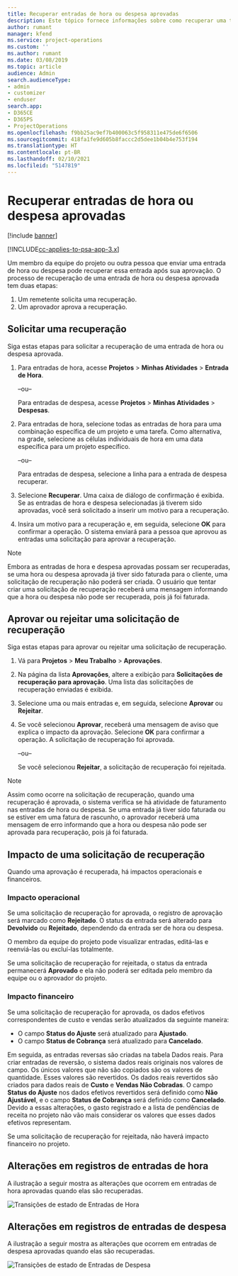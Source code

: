 ```yaml
---
title: Recuperar entradas de hora ou despesa aprovadas
description: Este tópico fornece informações sobre como recuperar uma transação de hora ou despesa aprovada anteriormente.
author: rumant
manager: kfend
ms.service: project-operations
ms.custom: ''
ms.author: rumant
ms.date: 03/08/2019
ms.topic: article
audience: Admin
search.audienceType:
- admin
- customizer
- enduser
search.app:
- D365CE
- D365PS
- ProjectOperations
ms.openlocfilehash: f9bb25ac9ef7b400063c5f958311e475de6f6506
ms.sourcegitcommit: 418fa1fe9d605b8faccc2d5dee1b04b4e753f194
ms.translationtype: HT
ms.contentlocale: pt-BR
ms.lasthandoff: 02/10/2021
ms.locfileid: "5147819"
---
```

# <a name="recall-approved-time-or-expense-entries"></a>Recuperar entradas de hora ou despesa aprovadas

[!include [banner](../includes/psa-now-project-operations.md)]

[!INCLUDE[cc-applies-to-psa-app-3.x](../includes/cc-applies-to-psa-app-3x.md)]

Um membro da equipe do projeto ou outra pessoa que enviar uma entrada de hora ou despesa pode recuperar essa entrada após sua aprovação. O processo de recuperação de uma entrada de hora ou despesa aprovada tem duas etapas:

1. Um remetente solicita uma recuperação.
2. Um aprovador aprova a recuperação.

## <a name="request-a-recall"></a>Solicitar uma recuperação

Siga estas etapas para solicitar a recuperação de uma entrada de hora ou despesa aprovada.

1. Para entradas de hora, acesse **Projetos** \> **Minhas Atividades** \> **Entrada de Hora**.

    –ou–

    Para entradas de despesa, acesse **Projetos** \> **Minhas Atividades** \> **Despesas**.

2. Para entradas de hora, selecione todas as entradas de hora para uma combinação específica de um projeto e uma tarefa. Como alternativa, na grade, selecione as células individuais de hora em uma data específica para um projeto específico.

    –ou–

    Para entradas de despesa, selecione a linha para a entrada de despesa recuperar.

3. Selecione **Recuperar**. Uma caixa de diálogo de confirmação é exibida. Se as entradas de hora e despesa selecionadas já tiverem sido aprovadas, você será solicitado a inserir um motivo para a recuperação.
4. Insira um motivo para a recuperação e, em seguida, selecione **OK** para confirmar a operação. O sistema enviará para a pessoa que aprovou as entradas uma solicitação para aprovar a recuperação.

> [!NOTE]
> Embora as entradas de hora e despesa aprovadas possam ser recuperadas, se uma hora ou despesa aprovada já tiver sido faturada para o cliente, uma solicitação de recuperação não poderá ser criada. O usuário que tentar criar uma solicitação de recuperação receberá uma mensagem informando que a hora ou despesa não pode ser recuperada, pois já foi faturada.

## <a name="approve-or-reject-a-recall-request"></a>Aprovar ou rejeitar uma solicitação de recuperação

Siga estas etapas para aprovar ou rejeitar uma solicitação de recuperação.

1. Vá para **Projetos** \> **Meu Trabalho** \> **Aprovações**.
2. Na página da lista **Aprovações**, altere a exibição para **Solicitações de recuperação para aprovação**. Uma lista das solicitações de recuperação enviadas é exibida.
3. Selecione uma ou mais entradas e, em seguida, selecione **Aprovar** ou **Rejeitar**.
4. Se você selecionou **Aprovar**, receberá uma mensagem de aviso que explica o impacto da aprovação. Selecione **OK** para confirmar a operação. A solicitação de recuperação foi aprovada.

    –ou–

    Se você selecionou **Rejeitar**, a solicitação de recuperação foi rejeitada.

> [!NOTE]
> Assim como ocorre na solicitação de recuperação, quando uma recuperação é aprovada, o sistema verifica se há atividade de faturamento nas entradas de hora ou despesa. Se uma entrada já tiver sido faturada ou se estiver em uma fatura de rascunho, o aprovador receberá uma mensagem de erro informando que a hora ou despesa não pode ser aprovada para recuperação, pois já foi faturada.

## <a name="impact-of-a-recall-request"></a>Impacto de uma solicitação de recuperação

Quando uma aprovação é recuperada, há impactos operacionais e financeiros.

### <a name="operational-impact"></a>Impacto operacional

Se uma solicitação de recuperação for aprovada, o registro de aprovação será marcado como **Rejeitado**. O status da entrada será alterado para **Devolvido** ou **Rejeitado**, dependendo da entrada ser de hora ou despesa.

O membro da equipe do projeto pode visualizar entradas, editá-las e reenviá-las ou excluí-las totalmente.

Se uma solicitação de recuperação for rejeitada, o status da entrada permanecerá **Aprovado** e ela não poderá ser editada pelo membro da equipe ou o aprovador do projeto.

### <a name="financial-impact"></a>Impacto financeiro

Se uma solicitação de recuperação for aprovada, os dados efetivos correspondentes de custo e vendas serão atualizados da seguinte maneira:

- O campo **Status do Ajuste** será atualizado para **Ajustado**.
- O campo **Status de Cobrança** será atualizado para **Cancelado**.

Em seguida, as entradas reversas são criadas na tabela Dados reais. Para criar entradas de reversão, o sistema dados reais originais nos valores de campo. Os únicos valores que não são copiados são os valores de quantidade. Esses valores são revertidos. Os dados reais revertidos são criados para dados reais de **Custo** e **Vendas Não Cobradas**. O campo **Status do Ajuste** nos dados efetivos revertidos será definido como **Não Ajustável**, e o campo **Status de Cobrança** será definido como **Cancelado**. Devido a essas alterações, o gasto registrado e a lista de pendências de receita no projeto não vão mais considerar os valores que esses dados efetivos representam.

Se uma solicitação de recuperação for rejeitada, não haverá impacto financeiro no projeto.

## <a name="changes-to-time-entry-records"></a>Alterações em registros de entradas de hora

A ilustração a seguir mostra as alterações que ocorrem em entradas de hora aprovadas quando elas são recuperadas.

![Transições de estado de Entradas de Hora](media/TimeEntryStateTransitions.png)

## <a name="changes-to-expense-entry-records"></a>Alterações em registros de entradas de despesa

A ilustração a seguir mostra as alterações que ocorrem em entradas de despesa aprovadas quando elas são recuperadas.

![Transições de estado de Entradas de Despesa](media/ExpenseEntryStateTransitions.png)
